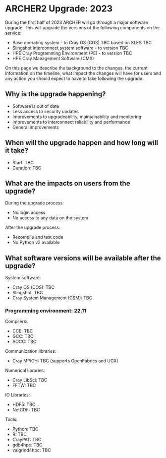# ARCHER2 Upgrade: 2023

During the first half of 2023 ARCHER will go through a major software upgrade. This will
upgrade the versions of the following components on the service:

 - Base operating system - to Cray OS (COS) TBC based on SLES TBC
 - Slingshot interconnect system software - to version TBC
 - HPE Cray Programming Environment (PE) - to version TBC
 - HPE Cray Management Software (CMS)

On this page we describe the background to the changes, the current
information on the timeline, what impact the changes will have for users and
any action you should expect to have to take following the upgrade.

## Why is the upgrade happening?

 - Software is out of date
 - Less access to security updates
 - Improvements to upgradeability, maintainability and monitoring
 - Improvements to interconnect reliability and performance
 - General improvements

## When will the upgrade happen and how long will it take?

 - Start: TBC
 - Duration: TBC

## What are the impacts on users from the upgrade?

During the upgrade process:
 - No login access
 - No access to any data on the system

After the upgrade process:
 - Recompile and test code
 - No Python v2 available

## What software versions will be available after the upgrade?

System software:
 - Cray OS (COS): TBC
 - Slingshot: TBC
 - Cray System Management (CSM): TBC

### Programming environment: 22.11

Compilers:
 - CCE: TBC
 - GCC: TBC
 - AOCC: TBC

Communication libraries:
 - Cray MPICH: TBC (supports OpenFabrics and UCX)

Numerical libraries:
 - Cray LibSci: TBC
 - FFTW: TBC

IO Libraries:
 - HDF5: TBC
 - NetCDF: TBC

Tools:
 - Python: TBC
 - R: TBC
 - CrayPAT: TBC
 - gdb4hpc: TBC
 - valgrind4hpc: TBC

